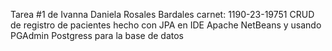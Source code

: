 Tarea #1 de Ivanna Daniela Rosales Bardales carnet: 1190-23-19751
CRUD de registro de pacientes hecho con JPA en IDE Apache NetBeans y usando PGAdmin Postgress para la base de datos

